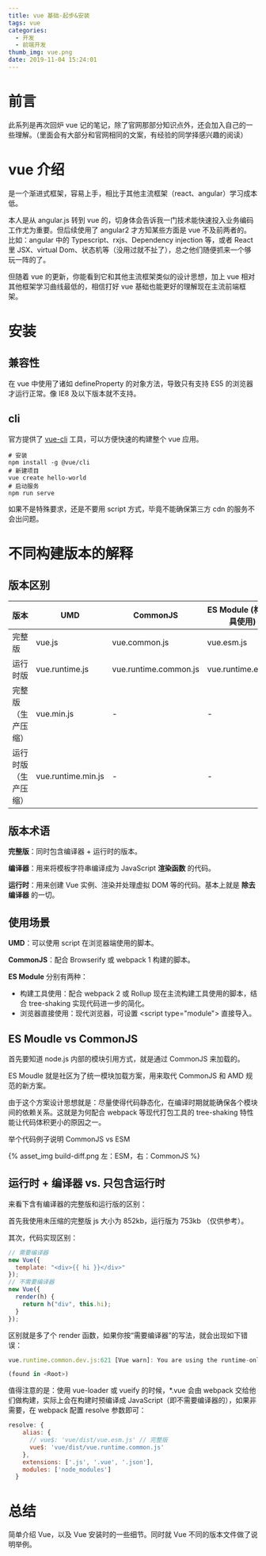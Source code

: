 ```yaml
---
title: vue 基础-起步&安装
tags: vue
categories:
  - 开发
  - 前端开发
thumb_img: vue.png
date: 2019-11-04 15:24:01
---
```



# 前言

此系列是再次回炉 vue 记的笔记，除了官网那部分知识点外，还会加入自己的一些理解。（里面会有大部分和官网相同的文案，有经验的同学择感兴趣的阅读）

# vue 介绍

是一个渐进式框架，容易上手，相比于其他主流框架（react、angular）学习成本低。

本人是从 angular.js 转到 vue 的，切身体会告诉我一门技术能快速投入业务编码工作尤为重要。但后续使用了 angular2 才方知某些方面是 vue 不及前两者的。比如：angular 中的 Typescript、rxjs、Dependency injection 等，或者 React 里 JSX、virtual Dom、状态机等（没用过就不扯了），总之他们随便抓来一个够玩一阵的了。

但随着 vue 的更新，你能看到它和其他主流框架类似的设计思想，加上 vue 相对其他框架学习曲线最低的，相信打好 vue 基础也能更好的理解现在主流前端框架。

# 安装

## 兼容性

在 vue 中使用了诸如 defineProperty 的对象方法，导致只有支持 ES5 的浏览器才运行正常。像 IE8 及以下版本就不支持。

## cli

官方提供了 [vue-cli](https://cli.vuejs.org/) 工具，可以方便快速的构建整个 vue 应用。

```shell
# 安装
npm install -g @vue/cli
# 新建项目
vue create hello-world
# 启动服务
npm run serve
```

如果不是特殊要求，还是不要用 script 方式，毕竟不能确保第三方 cdn 的服务不会出问题。

# 不同构建版本的解释

## 版本区别

| 版本                 | UMD                | CommonJS              | ES Module (构建工具使用) | ES Module (用于浏览器) |
| -------------------- | ------------------ | --------------------- | ------------------------ | ---------------------- |
| 完整版               | vue.js             | vue.common.js         | vue.esm.js               | vue.esm.browser.js     |
| 运行时版             | vue.runtime.js     | vue.runtime.common.js | vue.runtime.esm.js       | -                      |
| 完整版（生产压缩）   | vue.min.js         | -                     | -                        | vue.esm.browser.min.js |
| 运行时版（生产压缩） | vue.runtime.min.js | -                     | -                        | -                      |

## 版本术语

**完整版**：同时包含编译器 + 运行时的版本。

**编译器**：用来将模板字符串编译成为 JavaScript **渲染函数** 的代码。

**运行时**：用来创建 Vue 实例、渲染并处理虚拟 DOM 等的代码。基本上就是 **除去编译器** 的一切。

## 使用场景

**UMD**：可以使用 script 在浏览器端使用的脚本。

**CommonJS**：配合 Browserify 或 webpack 1 构建的脚本。

**ES Module** 分别有两种：

- 构建工具使用：配合 webpack 2 或 Rollup 现在主流构建工具使用的脚本，结合 tree-shaking 实现代码进一步的简化。
- 浏览器直接使用：现代浏览器，可设置 <script type="module"\> 直接导入。

## ES Moudle vs CommonJS

首先要知道 node.js 内部的模块引用方式，就是通过 CommonJS 来加载的。

ES Moudle 就是社区为了统一模块加载方案，用来取代 CommonJS 和 AMD 规范的新方案。

由于这个方案设计思想就是：尽量使得代码静态化，在编译时期就能确保各个模块间的依赖关系。这就是为何配合 webpack 等现代打包工具的 tree-shaking 特性能让代码体积更小的原因之一。

举个代码例子说明 CommonJS vs ESM

{% asset_img build-diff.png 左：ESM，右：CommonJS %}

## 运行时 + 编译器 vs. 只包含运行时

来看下含有编译器的完整版和运行版的区别：

首先我使用未压缩的完整版 js 大小为 852kb，运行版为 753kb （仅供参考）。

其次，代码实现区别：

```js
// 需要编译器
new Vue({
  template: "<div>{{ hi }}</div>"
});
// 不需要编译器
new Vue({
  render(h) {
    return h("div", this.hi);
  }
});
```

区别就是多了个 render 函数，如果你按“需要编译器”的写法，就会出现如下错误：

```js
vue.runtime.common.dev.js:621 [Vue warn]: You are using the runtime-only build of Vue where the template compiler is not available. Either pre-compile the templates into render functions, or use the compiler-included build.

(found in <Root>)
```

值得注意的是：使用 vue-loader 或 vueify 的时候，\*.vue 会由 webpack 交给他们做构建，实际上会在构建时预编译成 JavaScript（即不需要编译器的），如果非需要，在 webpack 配置 resolve 参数即可：

```js
resolve: {
    alias: {
      // vue$: 'vue/dist/vue.esm.js' // 完整版
      vue$: 'vue/dist/vue.runtime.common.js'
    },
    extensions: ['.js', '.vue', '.json'],
    modules: ['node_modules']
  }
```

# 总结

简单介绍 Vue，以及 Vue 安装时的一些细节。同时就 Vue 不同的版本文件做了说明举例。
